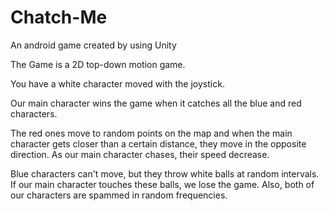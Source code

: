 # Chatch-Me
An android game created by using Unity

The Game is a 2D top-down motion game.

You have a white character moved with the joystick.

Our main character wins the game when it catches all the blue and red characters.

The red ones move to random points on the map and when the main character gets closer than a certain distance, they move in the opposite direction. As our main character chases, their speed decrease.

Blue characters can't move, but they throw white balls at random intervals. If our main character touches these balls, we lose the game. Also, both of our characters are spammed in random frequencies.
